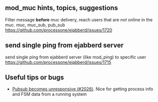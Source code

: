 ## mod_muc hints, topics, suggestions
Filter message __before__ muc delivery, reach users that are *not* online in the muc. muc, muc_sub, pub_sub <br>
https://github.com/processone/ejabberd/issues/1720<br>

## send single ping from ejabberd server
send single ping from ejabberd server (like mod_ping) to specific user<br>
https://github.com/processone/ejabberd/issues/1715

## Useful tips or bugs
- [Pubsub becomes unresponsive (#2026)](https://github.com/processone/ejabberd/issues/2026). Nice for getting process info and FSM data from a running system
